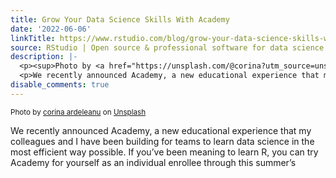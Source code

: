 ```yaml
---
title: Grow Your Data Science Skills With Academy
date: '2022-06-06'
linkTitle: https://www.rstudio.com/blog/grow-your-data-science-skills-with-academy/
source: RStudio | Open source & professional software for data science teams on RStudio
description: |-
  <p><sup>Photo by <a href="https://unsplash.com/@corina?utm_source=unsplash&utm_medium=referral&utm_content=creditCopyText">corina ardeleanu</a> on <a href="https://unsplash.com/?utm_source=unsplash&utm_medium=referral&utm_content=creditCopyText">Unsplash</a></sup></p>
  <p>We recently announced Academy, a new educational experience that my colleagues and I have been building for teams to learn data science in the most efficient way possible. If you&rsquo;ve been meaning to learn R, you can try Academy for yourself as an individual enrollee through this summer&rsquo;s <a href="https://www.rstudio.com ...
disable_comments: true
---
```

<p><sup>Photo by <a href="https://unsplash.com/@corina?utm_source=unsplash&utm_medium=referral&utm_content=creditCopyText">corina ardeleanu</a> on <a href="https://unsplash.com/?utm_source=unsplash&utm_medium=referral&utm_content=creditCopyText">Unsplash</a></sup></p>
<p>We recently announced Academy, a new educational experience that my colleagues and I have been building for teams to learn data science in the most efficient way possible. If you&rsquo;ve been meaning to learn R, you can try Academy for yourself as an individual enrollee through this summer&rsquo;s <a href="https://www.rstudio.com ...